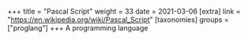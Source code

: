 +++
title = "Pascal Script"
weight = 33
date = 2021-03-06
[extra]
link = "https://en.wikipedia.org/wiki/Pascal_Script"
[taxonomies]
groups = ["proglang"]
+++
A programming language

